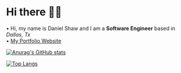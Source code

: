 <!--
**danimalcrackrz/danimalcrackrz** is a ✨ _special_ ✨ repository because its `README.md` (this file) appears on your GitHub profile.

Here are some ideas to get you started:

- 🔭 I’m currently working on ...
- 🌱 I’m currently learning ...
- 👯 I’m looking to collaborate on ...
- 🤔 I’m looking for help with ...
- 💬 Ask me about ...
- 📫 How to reach me: ...
- 😄 Pronouns: ...
- ⚡ Fun fact: ...
-->
# Hi there 👋🏽

• Hi, my name is Daniel Shaw and I am a **Software Engineer** based in *Dallas, Tx*  
• [My Portfolio Website](https://dandoesdev.com)

[![Anurag's GitHub stats](https://github-readme-stats.zohan.tech/api?username=danimalcrackrz&include_all_commits=true&count_private=true&show_icons=true&theme=midnight-purple&rank_icon=github&hide=stars,contribs)](https://github.com/anuraghazra/github-readme-stats)

[![Top Langs](https://github-readme-stats.zohan.tech/api/top-langs/?username=danimalcrackrz&layout=compact&theme=midnight-purple&size_weight=0.5&langs_count=5&count_weight=0.5&hide=glsl)](https://github.com/anuraghazra/github-readme-stats)
